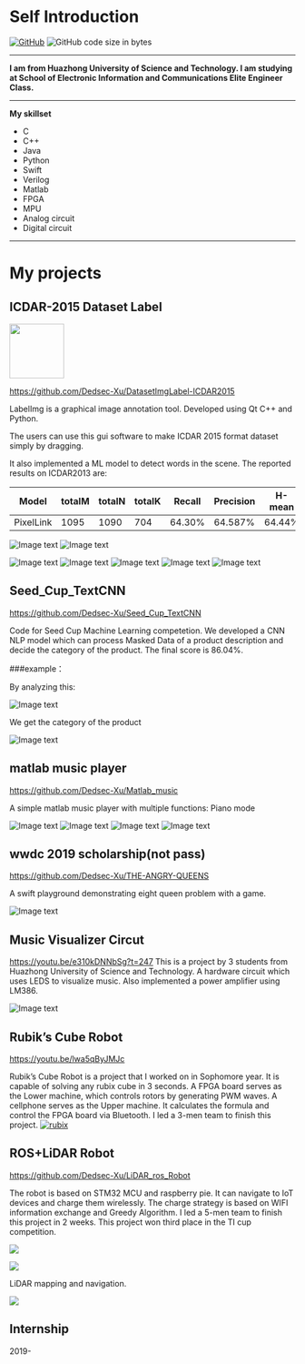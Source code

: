 # Self Introduction

[![GitHub](https://img.shields.io/badge/github-Dedsec--Xu-brightgreen.svg)](https://github.com/Dedsec-Xu) ![GitHub code size in bytes](https://img.shields.io/badge/email-1009181441%40qq.com-orange.svg)

---

**I am from Huazhong University of Science and Technology. I am studying at School of Electronic Information and Communications Elite Engineer Class.**

---

**My skillset**

* C
* C++
* Java
* Python
* Swift
* Verilog
* Matlab
* FPGA
* MPU
* Analog circuit
* Digital circuit

---

# My projects
## ICDAR-2015 Dataset Label
<img src="https://raw.githubusercontent.com/Dedsec-Xu/DatasetImgLabel-ICDAR2015/master/web_hi_res_512.png" width=96 height=96 />

https://github.com/Dedsec-Xu/DatasetImgLabel-ICDAR2015


LabelImg is a graphical image annotation tool. Developed using Qt C++ and Python.

The users can use this gui software to make ICDAR 2015 format dataset simply by dragging.

It also implemented a ML model to detect words in the scene. The reported results on ICDAR2013 are:

|Model|totalM|totalN|totalK|Recall|Precision|H-mean|
|---|---|---|---|---|---|---|
|PixelLink|1095|1090|704|64.30%|64.587%|64.44%|




![Image text](./image/LABEL1.png)
![Image text](./image/LABEL2.png)


![Image text](./reference/keynote/修改.gif)
![Image text](./reference/keynote/55DCFD386BF9ED18A5AD944679A5056D.png)
![Image text](./reference/keynote/批量.gif)
![Image text](./reference/keynote/放缩.gif)
![Image text](./reference/keynote/UI2.gif)

## Seed_Cup_TextCNN
https://github.com/Dedsec-Xu/Seed_Cup_TextCNN

Code for Seed Cup Machine Learning competetion. We developed a CNN NLP model which can process Masked Data of a product description and decide the category of the product.  The final score is 86.04%. 

###example：

By analyzing this:

![Image text](./image/CNN2.png)


We get the category of the product


![Image text](./image/cnn.png)

## matlab music player
https://github.com/Dedsec-Xu/Matlab_music

A simple matlab music player with multiple functions: Piano mode

![Image text](./image/matlab1.png)
![Image text](./image/matlab2.gif)
![Image text](./image/matlab3.png)
![Image text](./image/matlab5.gif)


## wwdc 2019 scholarship(not pass)

https://github.com/Dedsec-Xu/THE-ANGRY-QUEENS

A swift playground demonstrating eight queen problem with a game.

![Image text](./image/queen.jpg)

## Music Visualizer Circut

https://youtu.be/e310kDNNbSg?t=247
This is a project by 3 students from Huazhong University of Science and Technology.
A hardware circuit which uses LEDS to visualize music. Also implemented a power amplifier using LM386.

![Image text](./image/light.gif)


## Rubik’s Cube Robot
https://youtu.be/lwa5qByJMJc

Rubik’s Cube Robot is a project that I worked on in Sophomore year. It is capable of solving any rubix cube in 3 seconds.
A FPGA board serves as the Lower machine, which controls rotors by generating PWM waves.
A cellphone serves as the Upper machine. It calculates the formula and control the FPGA board via Bluetooth.
I led a 3-men team to finish this project.
[![rubix](./image/rubix.gif)](https://youtu.be/lwa5qByJMJc)



## ROS+LiDAR Robot
https://github.com/Dedsec-Xu/LiDAR_ros_Robot

The robot is based on STM32 MCU and raspberry pie.
It can navigate to IoT devices and charge them wirelessly. The charge strategy is based on WIFI information exchange and Greedy Algorithm.
I led a 5-men team to finish this project in 2 weeks.
This project won third place in the TI cup competition.


[![](./reference/images/head.jpg)](https://github.com/Dedsec-Xu/LiDAR_ros_Robot)




![](./reference/images/image32.png)

LiDAR mapping and navigation.

![](./reference/images/image33.png)

## Internship

2019-

